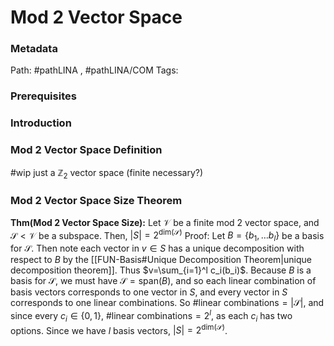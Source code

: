 # Mod 2 Vector Space
### Metadata
Path: #pathLINA , #pathLINA/COM
Tags:

### Prerequisites

### Introduction

### Mod 2 Vector Space Definition
#wip just a $\mathbb Z_2$ vector space (finite necessary?)

### Mod 2 Vector Space Size Theorem
**Thm(Mod 2 Vector Space Size):** Let $\mathcal V$ be a finite mod 2 vector space, and $\mathcal S < \mathcal V$ be a subspace. Then, $|S|=2^{\text{dim}(\mathcal S)}$ 
	Proof:
		Let $B=\{b_1, \ldots b_l\}$ be a basis for $\mathcal S$. Then note each vector in $v\in S$ has a unique decomposition with respect to $B$ by the [[FUN-Basis#Unique Decomposition Theorem|unique decomposition theorem]]. Thus $v=\sum_{i=1}^l c_i(b_i)$. Because $B$ is a basis for $\mathcal S$, we must have $\mathcal S = \text{span}(B)$, and so each linear combination of basis vectors corresponds to one vector in $S$, and every vector in $S$ corresponds to one linear combinations. So $\# \text{linear combinations}=|\mathcal S|$, and since every $c_i \in \{0,1\}$, $\#\text{linear combinations}=2^{l}$, as each $c_i$ has two options. Since we have $l$ basis vectors, $|S|=2^{\text{dim}(\mathcal S)}$.